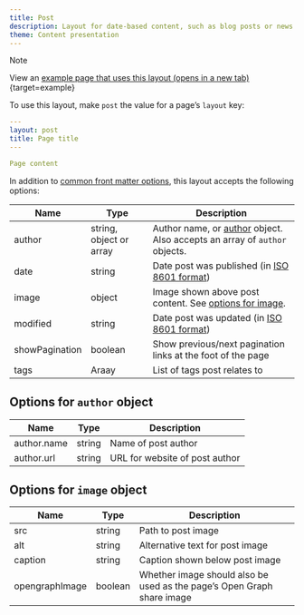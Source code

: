 ```yaml
---
title: Post
description: Layout for date-based content, such as blog posts or news items.
theme: Content presentation
---
```


> [!NOTE]
> View an [example page that uses this layout (opens in a new tab)](/example/post){target=example}

To use this layout, make `post` the value for a page’s `layout` key:

```yaml
---
layout: post
title: Page title
---

Page content
```

In addition to [common front matter options](/layouts/front-matter-options), this layout accepts the following options:

| Name           | Type                    | Description                                                                                             |
| -------------- | ----------------------- | ------------------------------------------------------------------------------------------------------- |
| author         | string, object or array | Author name, or [author](#options-for-author-object) object. Also accepts an array of `author` objects. |
| date           | string                  | Date post was published (in [ISO 8601 format](https://en.wikipedia.org/wiki/ISO_8601))                  |
| image          | object                  | Image shown above post content. See [options for image](#options-for-image-object).                     |
| modified       | string                  | Date post was updated (in [ISO 8601 format](https://en.wikipedia.org/wiki/ISO_8601))                    |
| showPagination | boolean                 | Show previous/next pagination links at the foot of the page                                             |
| tags           | Araay                   | List of tags post relates to                                                                            |

## Options for `author` object

| Name        | Type   | Description                    |
| ----------- | ------ | ------------------------------ |
| author.name | string | Name of post author            |
| author.url  | string | URL for website of post author |

## Options for `image` object

| Name           | Type    | Description                                                            |
| -------------- | ------- | ---------------------------------------------------------------------- |
| src            | string  | Path to post image                                                     |
| alt            | string  | Alternative text for post image                                        |
| caption        | string  | Caption shown below post image                                         |
| opengraphImage | boolean | Whether image should also be used as the page’s Open Graph share image |
